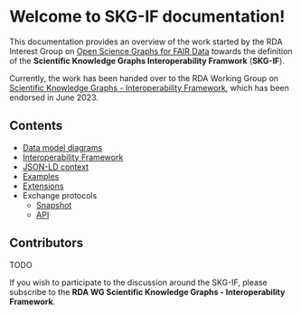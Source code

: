 # Welcome to SKG-IF documentation!

This documentation provides an overview of the work started by the RDA Interest Group on
[Open Science Graphs for FAIR Data](https://rd-alliance.org/groups/open-science-graphs-fair-data-ig) 
towards the definition of the **Scientific Knowledge Graphs Interoperability Framwork** (**SKG-IF**).

Currently, the work has been handed over to the RDA Working Group on [Scientific Knowledge Graphs - Interoperability Framework](https://www.rd-alliance.org/groups/scientific-knowledge-graphs-interoperability-framework-skg-if-wg), which has been endorsed in June 2023.
 
## Contents
- [Data model diagrams](https://skg-if.github.io/data-model/)
- [Interoperability Framework](https://skg-if.github.io/interoperability-framework/)
- [JSON-LD context](https://skg-if.github.io/context/)
- [Examples](https://skg-if.github.io/examples/)
- [Extensions](https://skg-if.github.io/extensions/)
- Exchange protocols
    - [Snapshot](https://skg-if.github.io/snapshot/)
    - [API](https://skg-if.github.io/api/)

## Contributors
TODO

If you wish to participate to the discussion around the SKG-IF, please subscribe to the **RDA WG Scientific Knowledge Graphs - Interoperability Framework**.


